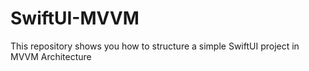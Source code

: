 # SwiftUI-MVVM
This repository shows you how to structure a simple SwiftUI project in MVVM Architecture 
